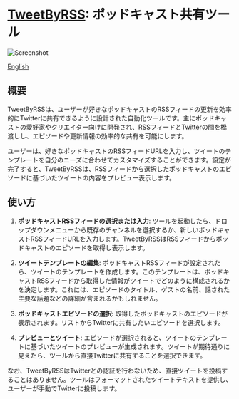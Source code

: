 # [TweetByRSS](https://nariakiiwatani.github.io/TweetByRSS/): ポッドキャスト共有ツール

![Screenshot](https://github.com/nariakiiwatani/TweetByRSS/assets/1306139/66d8f8a8-32c9-4b65-baec-8762e1e437a7)

[English](README.en.md)

## 概要
TweetByRSSは、ユーザーが好きなポッドキャストのRSSフィードの更新を効率的にTwitterに共有できるように設計された自動化ツールです。主にポッドキャストの愛好家やクリエイター向けに開発され、RSSフィードとTwitterの間を橋渡しし、エピソードや更新情報の効率的な共有を可能にします。

ユーザーは、好きなポッドキャストのRSSフィードURLを入力し、ツイートのテンプレートを自分のニーズに合わせてカスタマイズすることができます。設定が完了すると、TweetByRSSは、RSSフィードから選択したポッドキャストのエピソードに基づいたツイートの内容をプレビュー表示します。

## 使い方
1. **ポッドキャストRSSフィードの選択または入力**: ツールを起動したら、ドロップダウンメニューから既存のチャンネルを選択するか、新しいポッドキャストRSSフィードURLを入力します。TweetByRSSはRSSフィードからポッドキャストのエピソードを取得し表示します。

1. **ツイートテンプレートの編集**: ポッドキャストRSSフィードが設定されたら、ツイートのテンプレートを作成します。このテンプレートは、ポッドキャストRSSフィードから取得した情報がツイートでどのように構成されるかを決定します。これには、エピソードのタイトル、ゲストの名前、話された主要な話題などの詳細が含まれるかもしれません。

1. **ポッドキャストエピソードの選択**: 取得したポッドキャストのエピソードが表示されます。リストからTwitterに共有したいエピソードを選択します。

1. **プレビューとツイート**: エピソードが選択されると、ツイートのテンプレートに基づいたツイートのプレビューが生成されます。ツイートが期待通りに見えたら、ツールから直接Twitterに共有することを選択できます。

なお、TweetByRSSはTwitterとの認証を行わないため、直接ツイートを投稿することはありません。ツールはフォーマットされたツイートテキストを提供し、ユーザーが手動でTwitterに投稿します。